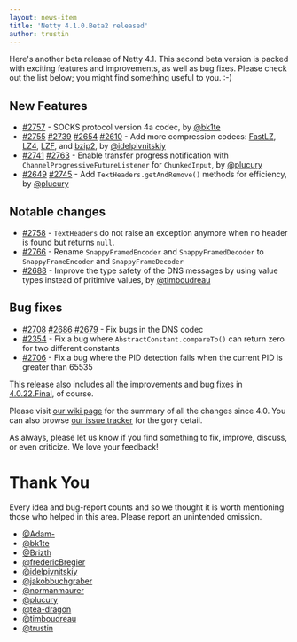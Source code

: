 ```yaml
---
layout: news-item
title: 'Netty 4.1.0.Beta2 released'
author: trustin
---
```

Here's another beta release of Netty 4.1.  This second beta version is packed with exciting features and improvements, as well as bug fixes.  Please check out the list below; you might find something useful to you. :-)

## New Features

* [#2757](https://github.com/netty/netty/pull/2757) - SOCKS protocol version 4a codec, by [@bk1te](https://github.com/bk1te)
* [#2755](https://github.com/netty/netty/pull/2755) [#2739](https://github.com/netty/netty/pull/2739) [#2654](https://github.com/netty/netty/pull/2654) [#2610](https://github.com/netty/netty/pull/2610) - Add more compression codecs: [FastLZ](http://fastlz.org/), [LZ4](http://en.wikipedia.org/wiki/LZ4_%28compression_algorithm%29), [LZF](https://github.com/ning/compress/wiki), and [bzip2](http://en.wikipedia.org/wiki/Bzip2), by [@idelpivnitskiy](https://github.com/idelpivnitskiy)
* [#2741](https://github.com/netty/netty/issues/2741) [#2763](https://github.com/netty/netty/pull/2763) - Enable transfer progress notification with `ChannelProgressiveFutureListener` for `ChunkedInput`, by [@plucury](https://github.com/plucury)
* [#2649](https://github.com/netty/netty/issues/2649) [#2745](https://github.com/netty/netty/pull/2745) - Add `TextHeaders.getAndRemove()` methods for efficiency, by [@plucury](https://github.com/plucury)

## Notable changes

* [#2758](https://github.com/netty/netty/issues/2758) - `TextHeaders` do not raise an exception anymore when no header is found but returns `null`.
* [#2766](https://github.com/netty/netty/issues/2766) - Rename `SnappyFramedEncoder` and `SnappyFramedDecoder` to `SnappyFrameEncoder` and `SnappyFrameDecoder`
* [#2688](https://github.com/netty/netty/pull/2688) - Improve the type safety of the DNS messages by using value types instead of pritimive values, by [@timboudreau](https://github.com/timboudreau)

## Bug fixes

* [#2708](https://github.com/netty/netty/issues/2708) [#2686](https://github.com/netty/netty/issues/2686) [#2679](https://github.com/netty/netty/pull/2679) - Fix bugs in the DNS codec
* [#2354](https://github.com/netty/netty/issues/2354) - Fix a bug where `AbstractConstant.compareTo()` can return zero for two different constants
* [#2706](https://github.com/netty/netty/issues/2706) - Fix a bug where the PID detection fails when the current PID is greater than 65535

This release also includes all the improvements and bug fixes in [4.0.22.Final](http://netty.io/news/2014/08/14/4-0-22-Final.html), of course.

Please visit [our wiki page](http://netty.io/wiki/new-and-noteworthy-in-4.1.html) for the summary of all the changes since 4.0.  You can also browse [our issue tracker](https://github.com/netty/netty/issues?q=milestone%3A4.1.0.Beta2) for the gory detail.

As always, please let us know if you find something to fix, improve, discuss, or even criticize.  We love your feedback!

# Thank You

Every idea and bug-report counts and so we thought it is worth mentioning those who helped in this area. Please report an unintended omission.
 
* [@Adam-](https://github.com/Adam-)
* [@bk1te](https://github.com/bk1te)
* [@Brizth](https://github.com/Brizth)
* [@fredericBregier](https://github.com/fredericBregier)
* [@idelpivnitskiy](https://github.com/idelpivnitskiy) 
* [@jakobbuchgraber](https://github.com/jakobbuchgraber)
* [@normanmaurer](https://github.com/normanmaurer)
* [@plucury](https://github.com/plucury)
* [@tea-dragon](https://github.com/tea-dragon)
* [@timboudreau](https://github.com/timboudreau)
* [@trustin](https://github.com/trustin)

